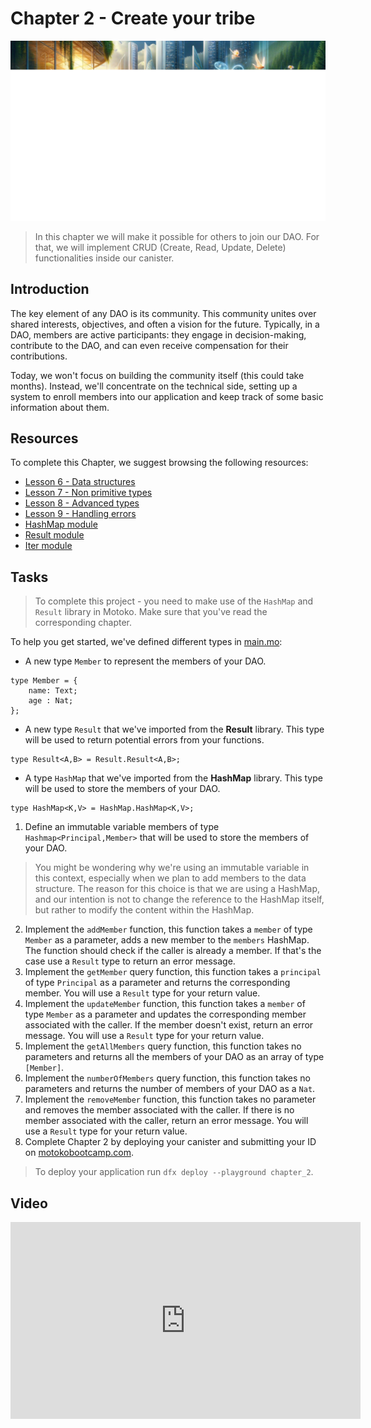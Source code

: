 # Chapter 2 - Create your tribe

<img src="./assets/cover_2.png">

> In this chapter we will make it possible for others to join our DAO. For that, we will implement CRUD (Create, Read, Update, Delete) functionalities inside our canister.

## Introduction

The key element of any DAO is its community. This community unites over shared interests, objectives, and often a vision for the future. Typically, in a DAO, members are active participants: they engage in decision-making, contribute to the DAO, and can even receive compensation for their contributions.

Today, we won't focus on building the community itself (this could take months). Instead, we'll concentrate on the technical side, setting up a system to enroll members into our application and keep track of some basic information about them.

## Resources
To complete this Chapter, we suggest browsing the following resources:

<ul>
  <li><a href="https://nnri3-7qaaa-aaaaj-qa3qa-cai.icp0.io/motoko_theory/chapter-6/CHAPTER-6.html" target="_blank">Lesson 6 - Data structures</a></li>
  <li><a href="https://nnri3-7qaaa-aaaaj-qa3qa-cai.icp0.io/motoko_theory/chapter-7/CHAPTER-7.html" target="_blank">Lesson 7 - Non primitive types</a></li>
  <li><a href="https://nnri3-7qaaa-aaaaj-qa3qa-cai.icp0.io/motoko_theory/chapter-8/CHAPTER-8.html" target="_blank">Lesson 8 - Advanced types</a></li>
  <li><a href="https://nnri3-7qaaa-aaaaj-qa3qa-cai.icp0.io/motoko_theory/chapter-9/CHAPTER-9.html" target="_blank">Lesson 9 - Handling errors</a></li>
  <li><a href="https://internetcomputer.org/docs/current/motoko/main/base/HashMap" target="_blank">HashMap module</a></li>
  <li><a href="https://internetcomputer.org/docs/current/motoko/main/base/Result" target="_blank">Result module</a></li>
  <li><a href="https://internetcomputer.org/docs/current/motoko/main/base/Iter" target="_blank">Iter module </a></li>
</ul>


## Tasks
> To complete this project - you need to make use of the `HashMap` and `Result` library in Motoko. Make sure that you've read the corresponding chapter.

To help you get started, we've defined different types in [main.mo]():

- A new type `Member` to represent the members of your DAO.
```motoko
type Member = {
    name: Text;
    age : Nat;
};
```
- A new type `Result` that we've imported from the **Result** library. This type will be used to return potential errors from your functions.
```motoko
type Result<A,B> = Result.Result<A,B>;
```
- A type `HashMap` that we've imported from the **HashMap** library. This type will be used to store the members of your DAO.
```motoko
type HashMap<K,V> = HashMap.HashMap<K,V>;
```
1. Define an immutable variable members of type `Hashmap<Principal,Member>` that will be used to store the members of your DAO.
> You might be wondering why we're using an immutable variable in this context, especially when we plan to add members to the data structure. The reason for this choice is that we are using a HashMap, and our intention is not to change the reference to the HashMap itself, but rather to modify the content within the HashMap.

2. Implement the `addMember` function, this function takes a `member` of type `Member` as a parameter, adds a new member to the `members` HashMap. The function should check if the caller is already a member. If that's the case use a `Result` type to return an error message.
3. Implement the `getMember` query function, this function takes a `principal` of type `Principal` as a parameter and returns the corresponding member. You will use a `Result` type for your return value.
4. Implement the `updateMember` function, this function takes a `member` of type `Member` as a parameter and updates the corresponding member associated with the caller. If the member doesn't exist, return an error message. You will use a `Result` type for your return value.
5. Implement the `getAllMembers` query function, this function takes no parameters and returns all the members of your DAO as an array of type `[Member]`.
6. Implement the `numberOfMembers` query function, this function takes no parameters and returns the number of members of your DAO as a `Nat`.
7. Implement the `removeMember` function, this function takes no parameter and removes the member associated with the caller. If there is no member associated with the caller, return an error message. You will use a `Result` type for your return value.
8. Complete Chapter 2 by deploying your canister and submitting your ID on [motokobootcamp.com](https://www.motokobootcamp.com/).

> To deploy your application run `dfx deploy --playground chapter_2`.

## Video

<iframe width="560" height="315" src="https://www.youtube.com/embed/8TVEVfPDJnw?si=dc8Le4njcr_wULds" title="YouTube video player" frameborder="0" allow="accelerometer; autoplay; clipboard-write; encrypted-media; gyroscope; picture-in-picture; web-share" allowfullscreen="" style="display: block; margin-left: auto; margin-right: auto;"></iframe>